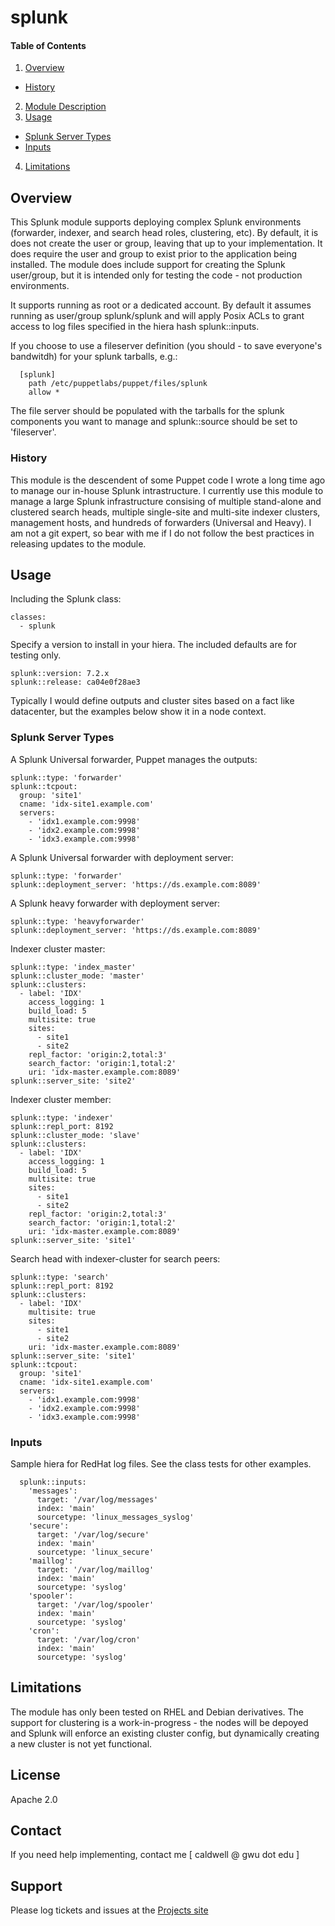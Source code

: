 # splunk

#### Table of Contents

1. [Overview](#overview)
  - [History](#history)
2. [Module Description](#module-description)
3. [Usage](#usage)
  - [Splunk Server Types](#types)
  - [Inputs](#inputs)
4. [Limitations](#limitations)

<a id="overview"></a>
## Overview

This Splunk module supports deploying complex Splunk environments (forwarder, indexer, and search head roles, clustering, etc). By default, it is does not create the user or group, leaving that up to your implementation. It does require the user and group to exist prior to the application being installed. The module does include support for creating the Splunk user/group, but it is intended only for testing the code - not production environments.

It supports running as root or a dedicated account. By default it assumes running as user/group splunk/splunk and will apply Posix ACLs to grant access to log files specified in the hiera hash splunk::inputs. 

If you choose to use a fileserver definition (you should - to save everyone's bandwitdh) for your splunk tarballs, e.g.:

```
  [splunk]
    path /etc/puppetlabs/puppet/files/splunk
    allow *
```

The file server should be populated with the tarballs for the splunk components you want to manage and splunk::source should be set to 'fileserver'.

<a id="history"></a>
### History

This module is the descendent of some Puppet code I wrote a long time ago to manage our in-house Splunk intrastructure. I currently use this module to manage a large Splunk infrastructure consising of multiple stand-alone and clustered search heads, multiple single-site and multi-site indexer clusters, management hosts, and hundreds of forwarders (Universal and Heavy). I am not a git expert, so bear with me if I do not follow the best practices in releasing updates to the module.

<a id="usage"></a>
## Usage

Including the Splunk class:

```
classes:
  - splunk
```

Specify a version to install in your hiera. The included defaults are for testing only.

```
splunk::version: 7.2.x
splunk::release: ca04e0f28ae3
```

Typically I would define outputs and cluster sites based on a fact like datacenter, but the examples below show it in a node context.

<a id="types"></a>
### Splunk Server Types

A Splunk Universal forwarder, Puppet manages the outputs:

```
splunk::type: 'forwarder'
splunk::tcpout:
  group: 'site1'
  cname: 'idx-site1.example.com'
  servers:
    - 'idx1.example.com:9998'
    - 'idx2.example.com:9998'
    - 'idx3.example.com:9998'

```

A Splunk Universal forwarder with deployment server:

```
splunk::type: 'forwarder'
splunk::deployment_server: 'https://ds.example.com:8089'
```

A Splunk heavy forwarder with deployment server:

```
splunk::type: 'heavyforwarder'
splunk::deployment_server: 'https://ds.example.com:8089'
```

Indexer cluster master:

```
splunk::type: 'index_master'
splunk::cluster_mode: 'master'
splunk::clusters:
  - label: 'IDX'
    access_logging: 1
    build_load: 5
    multisite: true
    sites:
      - site1
      - site2
    repl_factor: 'origin:2,total:3'
    search_factor: 'origin:1,total:2'
    uri: 'idx-master.example.com:8089'
splunk::server_site: 'site2'
```

Indexer cluster member:

```
splunk::type: 'indexer'
splunk::repl_port: 8192
splunk::cluster_mode: 'slave'
splunk::clusters:
  - label: 'IDX'
    access_logging: 1
    build_load: 5
    multisite: true
    sites:
      - site1
      - site2
    repl_factor: 'origin:2,total:3'
    search_factor: 'origin:1,total:2'
    uri: 'idx-master.example.com:8089'
splunk::server_site: 'site1'
```

Search head with indexer-cluster for search peers:

```
splunk::type: 'search'
splunk::repl_port: 8192
splunk::clusters:
  - label: 'IDX'
    multisite: true
    sites:
      - site1
      - site2
    uri: 'idx-master.example.com:8089'
splunk::server_site: 'site1'
splunk::tcpout:
  group: 'site1'
  cname: 'idx-site1.example.com'
  servers:
    - 'idx1.example.com:9998'
    - 'idx2.example.com:9998'
    - 'idx3.example.com:9998'    
```

<a id="inputs"></a>
### Inputs

Sample hiera for RedHat log files. See the class tests for other examples.

```
  splunk::inputs:
    'messages':
      target: '/var/log/messages'
      index: 'main'
      sourcetype: 'linux_messages_syslog'
    'secure':
      target: '/var/log/secure'
      index: 'main'
      sourcetype: 'linux_secure'
    'maillog':
      target: '/var/log/maillog'
      index: 'main'
      sourcetype: 'syslog'
    'spooler':
      target: '/var/log/spooler'
      index: 'main'
      sourcetype: 'syslog'
    'cron':
      target: '/var/log/cron'
      index: 'main'
      sourcetype: 'syslog'
```

<a id="limitations"></a>
## Limitations

The module has only been tested on RHEL and Debian derivatives. The support for clustering is a work-in-progress - the nodes will be depoyed and Splunk will enforce an existing cluster config, but dynamically creating a new cluster is not yet functional.

License
-------

Apache 2.0

Contact
-------

If you need help implementing, contact me [ caldwell @ gwu dot edu ]

Support
-------

Please log tickets and issues at the [Projects site](https://github.com/cudgel/splunk)
